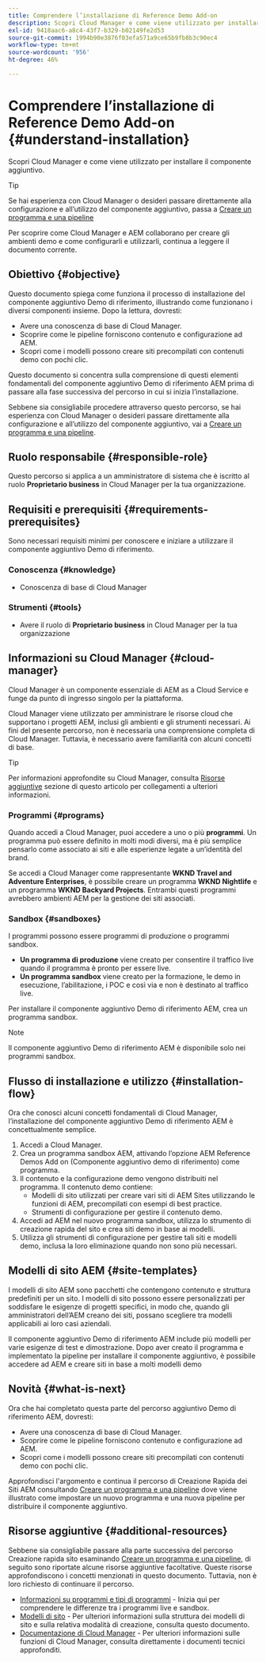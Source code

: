 ```yaml
---
title: Comprendere l’installazione di Reference Demo Add-on
description: Scopri Cloud Manager e come viene utilizzato per installare il componente aggiuntivo.
exl-id: 9418aac6-a8c4-43f7-b329-b02149fe2d53
source-git-commit: 1994b90e3876f03efa571a9ce65b9fb8b3c90ec4
workflow-type: tm+mt
source-wordcount: '956'
ht-degree: 46%

---
```


# Comprendere l’installazione di Reference Demo Add-on {#understand-installation}

Scopri Cloud Manager e come viene utilizzato per installare il componente aggiuntivo.

>[!TIP]
>
>Se hai esperienza con Cloud Manager o desideri passare direttamente alla configurazione e all’utilizzo del componente aggiuntivo, passa a [Creare un programma e una pipeline](create-program.md)
>
>Per scoprire come Cloud Manager e AEM collaborano per creare gli ambienti demo e come configurarli e utilizzarli, continua a leggere il documento corrente.

## Obiettivo {#objective}

Questo documento spiega come funziona il processo di installazione del componente aggiuntivo Demo di riferimento, illustrando come funzionano i diversi componenti insieme. Dopo la lettura, dovresti:

* Avere una conoscenza di base di Cloud Manager.
* Scoprire come le pipeline forniscono contenuto e configurazione ad AEM.
* Scopri come i modelli possono creare siti precompilati con contenuti demo con pochi clic.

Questo documento si concentra sulla comprensione di questi elementi fondamentali del componente aggiuntivo Demo di riferimento AEM prima di passare alla fase successiva del percorso in cui si inizia l’installazione.

Sebbene sia consigliabile procedere attraverso questo percorso, se hai esperienza con Cloud Manager o desideri passare direttamente alla configurazione e all’utilizzo del componente aggiuntivo, vai a [Creare un programma e una pipeline](create-program.md).

## Ruolo responsabile {#responsible-role}

Questo percorso si applica a un amministratore di sistema che è iscritto al ruolo **Proprietario business** in Cloud Manager per la tua organizzazione.

## Requisiti e prerequisiti {#requirements-prerequisites}

Sono necessari requisiti minimi per conoscere e iniziare a utilizzare il componente aggiuntivo Demo di riferimento.

### Conoscenza {#knowledge}

* Conoscenza di base di Cloud Manager

### Strumenti {#tools}

* Avere il ruolo di **Proprietario business** in Cloud Manager per la tua organizzazione

## Informazioni su Cloud Manager {#cloud-manager}

Cloud Manager è un componente essenziale di AEM as a Cloud Service e funge da punto di ingresso singolo per la piattaforma.

Cloud Manager viene utilizzato per amministrare le risorse cloud che supportano i progetti AEM, inclusi gli ambienti e gli strumenti necessari. Ai fini del presente percorso, non è necessaria una comprensione completa di Cloud Manager. Tuttavia, è necessario avere familiarità con alcuni concetti di base.

>[!TIP]
>
>Per informazioni approfondite su Cloud Manager, consulta [Risorse aggiuntive](#additional-resources) sezione di questo articolo per collegamenti a ulteriori informazioni.

### Programmi {#programs}

Quando accedi a Cloud Manager, puoi accedere a uno o più **programmi**. Un programma può essere definito in molti modi diversi, ma è più semplice pensarlo come associato ai siti e alle esperienze legate a un’identità del brand.

Se accedi a Cloud Manager come rappresentante **WKND Travel and Adventure Enterprises**, è possibile creare un programma **WKND Nightlife** e un programma **WKND Backyard Projects**. Entrambi questi programmi avrebbero ambienti AEM per la gestione dei siti associati.

### Sandbox {#sandboxes}

I programmi possono essere programmi di produzione o programmi sandbox.

* **Un programma di produzione** viene creato per consentire il traffico live quando il programma è pronto per essere live.
* **Un programma sandbox** viene creato per la formazione, le demo in esecuzione, l’abilitazione, i POC e così via e non è destinato al traffico live.

Per installare il componente aggiuntivo Demo di riferimento AEM, crea un programma sandbox.

>[!NOTE]
>
>Il componente aggiuntivo Demo di riferimento AEM è disponibile solo nei programmi sandbox.

## Flusso di installazione e utilizzo {#installation-flow}

Ora che conosci alcuni concetti fondamentali di Cloud Manager, l’installazione del componente aggiuntivo Demo di riferimento AEM è concettualmente semplice.

1. Accedi a Cloud Manager.
1. Crea un programma sandbox AEM, attivando l’opzione AEM Reference Demos Add on (Componente aggiuntivo demo di riferimento) come programma.
1. Il contenuto e la configurazione demo vengono distribuiti nel programma. Il contenuto demo contiene:
   * Modelli di sito utilizzati per creare vari siti di AEM Sites utilizzando le funzioni di AEM, precompilati con esempi di best practice.
   * Strumenti di configurazione per gestire il contenuto demo.
1. Accedi ad AEM nel nuovo programma sandbox, utilizza lo strumento di creazione rapida del sito e crea siti demo in base ai modelli.
1. Utilizza gli strumenti di configurazione per gestire tali siti e modelli demo, inclusa la loro eliminazione quando non sono più necessari.

## Modelli di sito AEM {#site-templates}

I modelli di sito AEM sono pacchetti che contengono contenuto e struttura predefiniti per un sito. I modelli di sito possono essere personalizzati per soddisfare le esigenze di progetti specifici, in modo che, quando gli amministratori dell’AEM creano dei siti, possano scegliere tra modelli applicabili ai loro casi aziendali.

Il componente aggiuntivo Demo di riferimento AEM include più modelli per varie esigenze di test e dimostrazione. Dopo aver creato il programma e implementato la pipeline per installare il componente aggiuntivo, è possibile accedere ad AEM e creare siti in base a molti modelli demo

## Novità {#what-is-next}

Ora che hai completato questa parte del percorso aggiuntivo Demo di riferimento AEM, dovresti:

* Avere una conoscenza di base di Cloud Manager.
* Scoprire come le pipeline forniscono contenuto e configurazione ad AEM.
* Scopri come i modelli possono creare siti precompilati con contenuti demo con pochi clic.

Approfondisci l&#39;argomento e continua il percorso di Creazione Rapida dei Siti AEM consultando [Creare un programma e una pipeline](create-program.md) dove viene illustrato come impostare un nuovo programma e una nuova pipeline per distribuire il componente aggiuntivo.

## Risorse aggiuntive {#additional-resources}

Sebbene sia consigliabile passare alla parte successiva del percorso Creazione rapida sito esaminando [Creare un programma e una pipeline](create-program.md), di seguito sono riportate alcune risorse aggiuntive facoltative. Queste risorse approfondiscono i concetti menzionati in questo documento. Tuttavia, non è loro richiesto di continuare il percorso.

* [Informazioni su programmi e tipi di programmi](https://experienceleague.adobe.com/docs/experience-manager-cloud-service/content/implementing/using-cloud-manager/programs/program-types.html) - Inizia qui per comprendere le differenze tra i programmi live e sandbox.
* [Modelli di sito](/help/sites-cloud/administering/site-creation/site-templates.md) - Per ulteriori informazioni sulla struttura dei modelli di sito e sulla relativa modalità di creazione, consulta questo documento.
* [Documentazione di Cloud Manager](https://experienceleague.adobe.com/docs/experience-manager-cloud-service/content/onboarding/onboarding-concepts/cloud-manager-introduction.html) - Per ulteriori informazioni sulle funzioni di Cloud Manager, consulta direttamente i documenti tecnici approfonditi.
